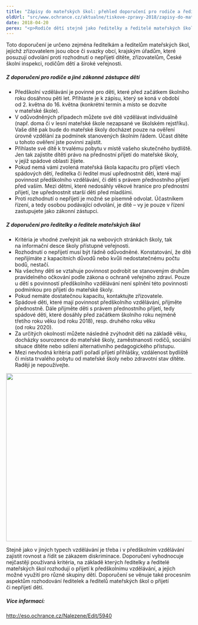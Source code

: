 ```yaml
---
title: "Zápisy do mateřských škol: přehled doporučení pro rodiče a ředitelky a ředitele školek"
oldUrl: "src/www.ochrance.cz/aktualne/tiskove-zpravy-2018/zapisy-do-materskych-skol-prehled-doporuceni-pro-rodice-a-reditelky-a-reditele-skolek"
date: 2018-04-20
perex: "<p>Rodiče dětí stejně jako ředitelky a ředitelé mateřských škol si často nejsou jistí, jaké jsou práva a povinnosti jednotlivých stran. Přinášíme proto jejich přehled, který pomůže rodičům s nástupem jejich potomka do předškolního vzdělávání. Ředitelkám a ředitelům škol zase ujasní, jak stanovit kritéria výběru dětí tak, aby neporušovali zákon a zajistili všem dětem rovný přístup ke vzdělání. </p>"
---
```


<!-- imported from the old website -->

<p>Toto doporučení je určeno zejména ředitelkám a ředitelům mateřských škol, jejichž zřizovatelem jsou obce či svazky obcí, krajským úřadům, které posuzují odvolání proti rozhodnutí o nepřijetí dítěte, zřizovatelům, České školní inspekci, rodičům dětí a široké veřejnosti.<span style="font-size: 12.8px;"> </span></p> <h5>Z doporučení pro rodiče a jiné zákonné zástupce dětí</h5> <p></p><ul><li>Předškolní vzdělávání je povinné pro děti, které před začátkem školního roku dosáhnou pěti let. Přihlaste je k zápisu, který se koná v období od 2. května do 16. května (konkrétní termín a místo se dozvíte v mateřské škole).</li><li>V odůvodněných případech můžete své dítě vzdělávat individuálně (např. doma či v lesní mateřské škole nezapsané ve školském rejstříku). Vaše dítě pak bude do mateřské školy docházet pouze na ověření úrovně vzdělání za podmínek stanovených školním řádem. Účast dítěte u tohoto ověření jste povinni zajistit.</li><li>Přihlaste své dítě k trvalému pobytu v místě vašeho skutečného bydliště. Jen tak zajistíte dítěti právo na přednostní přijetí do mateřské školy, v jejíž spádové oblasti žijete.</li><li>Pokud nemá vámi zvolená mateřská škola kapacitu pro přijetí všech spádových dětí, ředitelka či ředitel musí upřednostnit děti, které mají povinnost předškolního vzdělávání, či děti s právem přednostního přijetí před vaším. Mezi dětmi, které nedosáhly věkové hranice pro přednostní přijetí, lze upřednostnit starší děti před mladšími.</li><li>Proti rozhodnutí o nepřijetí je možné se písemně odvolat. Účastníkem řízení, a tedy osobou podávající odvolání, je dítě &ndash; vy je pouze v řízení zastupujete jako zákonní zástupci.</li></ul> <h5>Z doporučení pro ředitelky a ředitele mateřských škol</h5> <p></p><ul><li>Kritéria je vhodné zveřejnit jak na webových stránkách školy, tak na informační desce školy přístupné veřejnosti.</li><li>Rozhodnutí o nepřijetí musí být řádně odůvodněné. Konstatování, že dítě nepřijímáte z kapacitních důvodů nebo kvůli nedostatečnému počtu bodů, nestačí.</li><li>Na všechny děti se vztahuje povinnost podrobit se stanoveným druhům pravidelného očkování podle zákona o ochraně veřejného zdraví. Pouze u dětí s povinností předškolního vzdělávání není splnění této povinnosti podmínkou pro přijetí do mateřské školy.</li><li>Pokud nemáte dostatečnou kapacitu, kontaktujte zřizovatele.</li><li>Spádové děti, které mají povinnost předškolního vzdělávání, přijměte přednostně. Dále přijměte děti s právem přednostního přijetí, tedy spádové děti, které dosáhly před začátkem školního roku nejméně třetího roku věku (od roku 2018), resp. druhého roku věku (od roku 2020).</li><li>Za určitých okolností můžete následně zvýhodnit děti na základě věku, docházky sourozence do mateřské školy, zaměstnanosti rodičů, sociální situace dítěte nebo sdílení alternativního pedagogického přístupu.</li><li>Mezi nevhodná kritéria patří pořadí přijetí přihlášky, vzdálenost bydliště či místa trvalého pobytu od mateřské školy nebo zdravotní stav dítěte. Raději je nepoužívejte.</li></ul><p></p>       <p><img src="https://www.ochrance.cz/uploads/RTEmagicC_skolky_diagram.png.png" width="654" height="456" alt="" /></p> <p>Stejně jako v jiných typech vzdělávání je třeba i v předškolním vzdělávání zajistit rovnost a řídit se zákazem diskriminace. Doporučení vyhodnocuje nejčastěji používaná kritéria, na základě kterých ředitelky a ředitelé mateřských škol rozhodují o přijetí k předškolnímu vzdělávání, a jejich možné využití pro různé skupiny dětí. Doporučení se věnuje také procesním aspektům rozhodování ředitelek a ředitelů mateřských škol o přijetí či nepřijetí dětí.</p> <h5>Více informací:</h5> <p><a title="Otevření do nového okna" href="http://eso.ochrance.cz/Nalezene/Edit/5940" target="_blank">http://eso.ochrance.cz/Nalezene/Edit/5940</a> <img alt="" src="https://www.ochrance.cz/typo3/ext/od_linkdesc/icons/external.gif" class="od_linkdesc_icon_external" /></p>
